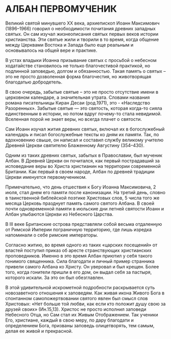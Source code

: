 # АЛБАН ПЕРВОМУЧЕНИК

Великий святой минувшего XX века, архиепископ Иоанн Максимович (1896–1966) говорил о необходимости почитания древних западных святых. Он сам изучал жизнеописания святых первых веков истории христианства. Эти святые жили и творили в то время, когда общение между Церквами Востока и Запада было еще реальным и основывалось на общей вере и практике.

В устах владыки Иоанна призывание святых с просьбой о небесном ходатайстве становилось не только благочестивой практикой, но подлинной заповедью, долгом и обязанностью. Такая память о святых – это не просто дозволенная форма благочестия, но животворящая благодатью добродетель.

В свою очередь, забытые святые – это не просто отсутствие имени в церковном календаре, а значительная утрата. Словами названия романа писательницы Киран Десаи (род.1971), это - «Наследство Разоренных». Забытые святые — это святость, которая когда-то сияла единственным в истории, но потом вдруг почему-то стала невидимой. Вселенная порой не знает веры, но всегда плачет о святости.

Сам Иоанн изучал жития древних святых, включал их в богослужебный календарь и писал богослужебные тексты ко дням их памяти. Так, по вдохновению свыше, он написал и составил службу великому учителю Древней Церкви святителю Блаженному Августину (354–430).

Одним из таких древних святых, забытых в Православии, был мученик Албан. В Древней Церкви он почитался, как первый пострадавший за исповедание веры во Христа христианин на территории современной Британии. Как первый в своем народе, Албан по древней традиции Церкви именуется первомучеником.

Примечательно, что день отшествия к Богу Иоанна Максимовича, 2 июля, стал днем его памяти после канонизации. На третий день, словно в таинственной библейской поэтике Христовых слов, 5 числа того же месяца Церковь празднует память самого святого Албана. В своей почти одновременной памяти в июльские дни летней святости Иоанн и Албан улыбаются Церкви из Небесного Царства.

В III веке Британские острова представляли собой весьма отдаленную от Римской Империи пограничную территорию, где лишь изредка напоминали о себе римские императоры.

Согласно житию, во время одного из таких «царских посещений» от властей поступил приказ об аресте странствующих христианских проповедников. Именно в это время Албан приютил у себя такого гонимого священника. Сила благодати и личный пример странника привели самого Албана ко Христу. Он уверовал и был крещен. Более того, когда гонители пришли в его дом, он выдал себя за пастыря, которого искали. За это он был обезглавлен.

В этой удивительной искрометной подробности раскрывается суть новозаветного отношения к заповедям. Как живая икона Живого Бога в спонтанном самопожертвовании святого явлен был смысл слов Христовых: «Нет больше той любви, как если кто положит душу свою за друзей своих» (Ин.15,13). Христос не просто исполнил заповеди Небесного Отца, но Сам стал их Живым Отображением. Так ученики Его, христиане, каждый в свою меру, по дару благодати и определением Бога, призваны заповедь олицетворять, тем самым, делая ее живой и прекрасной.
